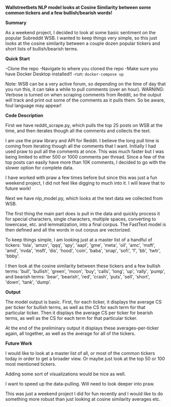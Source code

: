 **Wallstreetbets NLP model looks at Cosine Similarity between some common tickers and a few bullish/bearish words!**

**Summary**

As a weekend project, I decided to look at some basic sentiment on the popular Subreddit WSB. I wanted to keep things very simple, so this just looks at the cosine similarity between a couple dozen popular tickers and short lists of bullish/bearish terms. 

**Quick Start**

-Clone the repo
-Navigate to where you cloned the repo
-Make sure you have Docker Desktop installed!!
-run:
`docker-compose up`

Note: WSB can be a very active forum, so depending on the time of day that you run this, it can take a while to pull comments (over an hour).
WARNING: Verbose is turned on when scraping comments from Reddit, so the output will track and print out some of the comments as it pulls them. So be aware, foul language may appear!

**Code Description**

First we have reddit_scrape.py, which pulls the top 25 posts on WSB at the time, and then iterates though all the comments and collects the text. 

I am use the praw library and API for Reddit. I believe the long pull time is coming from iterating though all the comments that I want. Initially I had used praw to pull all the comments at once. This was much faster but I was being limited to either 500 or 1000 comments per thread. Since a few of the top posts can easily have more than 10K comments, I decided to go with the slower option for complete data. 

I have worked with praw a few times before but since this was just a fun weekend project, I did not feel like digging to much into it. I will leave that to future work!

Next we have nlp_model.py, which looks at the text data we collected from WSB. 

The first thing the main part does is pull in the data and quickly process it for special characters, single characters, multiple spaces, converting to lowercase, etc. and lemmatization, into a final corpus. The FastText model is then defined and all the words in out corpus are vectorized.  

To keep things simple, I am looking just at a master list of a handful of tickers: 'tsla', 'amzn', 'qqq', 'spy', 'aapl', 'gme', 'meta', 'oil', 'amc', 'msft', 'amd', 'nvda', 'msft', 'dis', 'hood', 'coin', 'baba', 'snap', 'sofi', 'f', 'bb', 'twtr', 'bbby'.

I then look at the cosine similarity between these tickers and a few bullish terms: 'bull', 'bullish', 'green', 'moon', 'buy', 'calls', 'long', 'up', 'rally', 'pump', and bearish terms: 'bear', 'bearish', 'red', 'crash', 'puts', 'sell', 'short', 'down', 'tank', 'dump'.

**Output**

The model output is basic. First, for each ticker, it displays the average CS per ticker for bullish terms, as well as the CS for each term for that particular ticker. Then it displays the average CS per ticker for bearish terms, as well as the CS for each term for that particular ticker. 

At the end of the preliminary output it displays these averages-per-ticker again, all together, as well as the average for all of the tickers. 

**Future Work**

I would like to look at a master list of all, or most of the common tickers today in order to get a broader view. Or maybe just look at the top 50 or 100 most mentioned tickers.

Adding some sort of visualizations would be nice as well. 

I want to speed up the data-pulling. Will need to look deeper into praw. 

This was just a weekend project I did for fun recently and I would like to do something more robust than just looking at cosine similarity averages etc.
